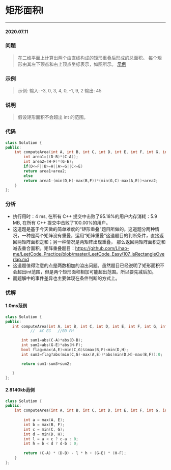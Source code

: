 # 矩形面积Ⅰ
***
#### 2020.07.11

### 问题
>在二维平面上计算出两个由直线构成的矩形重叠后形成的总面积。
每个矩形由其左下顶点和右上顶点坐标表示，如图所示。
[示例](https://github.com/Lihao-me/Pictures/blob/master/rectangle_area.png)

### 示例
>示例:
输入: -3, 0, 3, 4, 0, -1, 9, 2
输出: 45

### 说明 
>假设矩形面积不会超出 int 的范围。

### 代码
```c++
class Solution {
public:
    int computeArea(int A, int B, int C, int D, int E, int F, int G, int H) {
        int area1=((D-B)*(C-A));
        int area2=(H-F)*(G-E);
        if(D<=F||B>=H||A>=G||C<=E)
        return area1+area2;
        else
        return area1-(min(D,H)-max(B,F))*(min(G,C)-max(A,E))+area2;
    }
};
```

### 分析
 - 执行用时：4 ms, 在所有 C++ 提交中击败了95.18%的用户内存消耗：5.9 MB, 在所有 C++ 提交中击败了100.00%的用户。
 - 这道题是基于今天做的简单难度的“矩形重叠”题目所做的。这道题分两种情况，一种是两个矩阵没有重叠，运用“矩阵重叠”这道题目的判断条件，直接返回两矩阵面积之和；另一种情况是两矩阵出现重叠，
   那么返回两矩阵面积之和减去重合面积。矩阵重叠题目：https://github.com/Lihao-me/LeetCode_Practice/blob/master/LeetCode_Easy/107_isRectangleOverlap.md
 - 这道题值得注意的点是两数相加的溢出问题。虽然题目已经说明了矩形面积不会超出int范围，但是两个矩形面积相加可能超出范围。所以要先减后加。
 - 而题解中的事件差异也主要体现在条件判断的方式上。
 
 ### 优解
 #### 1.0ms范例
 ```c++
 class Solution {
public:
    int computeArea(int A, int B, int C, int D, int E, int F, int G, int H) {
            //  AC EG   //BD FH

        int sum1=abs(C-A)*abs(D-B);
        int sum2=abs(G-E)*abs(H-F);
        bool flag=max(A,E)<min(C,G)&&max(B,F)<min(D,H);
        int sum3=flag?abs(min(C,G)-max(A,E))*abs(min(D,H)-max(B,F)):0;

        return sum1-sum3+sum2;

    }
};
```

#### 2.8140kb范例
```c++
class Solution {
public:
    int computeArea(int A, int B, int C, int D, int E, int F, int G, int H) {
        
        int a = max(A, E);
        int b = max(B, F);
        int c = min(C, G);
        int d = min(D, H);
        int l = a < c ? c-a : 0;
        int h = b < d ? d-b : 0;
        
        return (C-A) * (D-B) - l * h + (G-E) * (H-F);
    }
};
```

